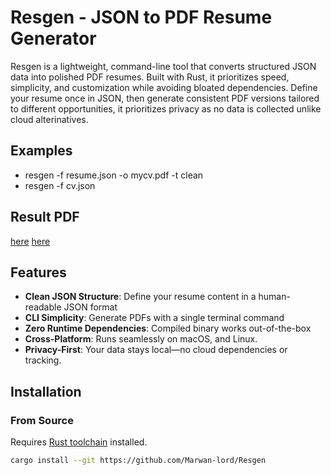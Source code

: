 # Resgen - JSON to PDF Resume Generator

Resgen is a lightweight, command-line tool that converts structured JSON data into polished PDF resumes. Built with Rust, it prioritizes speed, simplicity, and customization while avoiding bloated dependencies. Define your resume once in JSON, then generate consistent PDF versions tailored to different opportunities, it prioritizes privacy as no data is collected unlike cloud alterinatives.  


## Examples
- resgen -f resume.json -o mycv.pdf -t clean  
- resgen -f cv.json

## Result PDF
[here](https://github.com/Marwan-lord/Resgen/blob/main/default_cv.pdf)
[here](https://github.com/Marwan-lord/Resgen/blob/main/clean_cv.pdf)

## Features

- **Clean JSON Structure**: Define your resume content in a human-readable JSON format
- **CLI Simplicity**: Generate PDFs with a single terminal command
- **Zero Runtime Dependencies**: Compiled binary works out-of-the-box
- **Cross-Platform**: Runs seamlessly on macOS, and Linux.
- **Privacy-First**: Your data stays local—no cloud dependencies or tracking.

## Installation

### From Source
Requires [Rust toolchain](https://www.rust-lang.org/tools/install) installed.

```bash
cargo install --git https://github.com/Marwan-lord/Resgen
